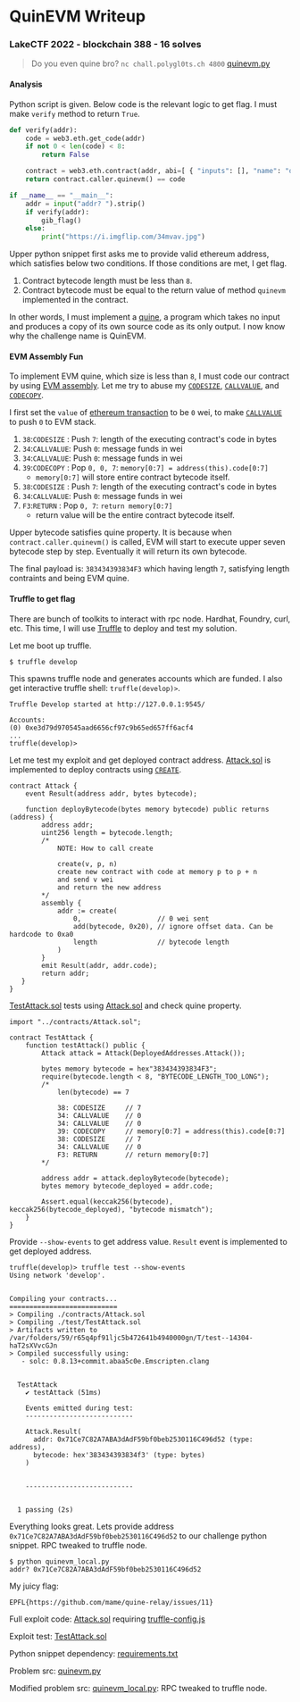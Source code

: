 # QuinEVM Writeup

### LakeCTF 2022 - blockchain 388 - 16 solves

> Do you even quine bro? `nc chall.polygl0ts.ch 4800` [quinevm.py](quinevm.py)

#### Analysis

Python script is given. Below code is the relevant logic to get flag. I must make `verify` method to return `True`.

```python
def verify(addr):
    code = web3.eth.get_code(addr)
    if not 0 < len(code) < 8:
        return False

    contract = web3.eth.contract(addr, abi=[ { "inputs": [], "name": "quinevm", "outputs": [ { "internalType": "raw", "name": "", "type": "raw" } ], "stateMutability": "view", "type": "function" } ])
    return contract.caller.quinevm() == code

if __name__ == "__main__":
    addr = input("addr? ").strip()
    if verify(addr):
        gib_flag()
    else:
        print("https://i.imgflip.com/34mvav.jpg")
```

Upper python snippet first asks me to provide valid ethereum address, which satisfies below two conditions. If those conditions are met, I get flag.

1. Contract bytecode length must be less than `8`.
2. Contract bytecode must be equal to the return value of method `quinevm` implemented in the contract.

In other words, I must implement a [quine](https://en.wikipedia.org/wiki/Quine_(computing)), a program which takes no input and produces a copy of its own source code as its only output. I now know why the challenge name is QuinEVM. 

#### EVM Assembly Fun

To implement EVM quine, which size is less than `8`, I must code our contract by using [EVM assembly](https://ethervm.io/). Let me try to abuse my [`CODESIZE`](https://ethervm.io/#38), [`CALLVALUE`](https://ethervm.io/#34), and [`CODECOPY`](https://ethervm.io/#39). 

I first set the `value` of [ethereum transaction](https://ethereum.org/en/developers/docs/transactions/) to be `0` wei, to make [`CALLVALUE`](https://ethervm.io/#34) to push `0` to EVM stack. 

1. `38`:`CODESIZE` : Push `7`: length of the executing contract's code in bytes
2. `34`:`CALLVALUE`: Push `0`: message funds in wei
3. `34`:`CALLVALUE`: Push `0`: message funds in wei
4. `39`:`CODECOPY` : Pop `0, 0, 7`: `memory[0:7] = address(this).code[0:7]`
    - `memory[0:7]` will store entire contract bytecode itself.
5. `38`:`CODESIZE` : Push `7`: length of the executing contract's code in bytes
6. `34`:`CALLVALUE`: Push `0`: message funds in wei
7. `F3`:`RETURN`   : Pop `0, 7`: `return memory[0:7]`
    - return value will be the entire contract bytecode itself.

Upper bytecode satisfies quine property. It is because when `contract.caller.quinevm()` is called, EVM will start to execute upper seven bytecode step by step. Eventually it will return its own bytecode.

The final payload is: `383434393834F3` which having length `7`, satisfying length contraints and being EVM quine.

#### Truffle to get flag

There are bunch of toolkits to interact with rpc node. Hardhat, Foundry, curl, etc. This time, I will use [Truffle](https://trufflesuite.com/) to deploy and test my solution.

Let me boot up truffle.

```sh
$ truffle develop
```

This spawns truffle node and generates accounts which are funded. I also get interactive truffle shell: `truffle(develop)>`.

```
Truffle Develop started at http://127.0.0.1:9545/

Accounts:
(0) 0xe3d79d970545aad6656cf97c9b65ed657ff6acf4
...
truffle(develop)> 
```

Let me test my exploit and get deployed contract address. [Attack.sol](contracts/Attack.sol) is implemented to deploy contracts using [`CREATE`](https://ethervm.io/#F0).

```solidity
contract Attack {
    event Result(address addr, bytes bytecode);

    function deployBytecode(bytes memory bytecode) public returns (address) {
        address addr;
        uint256 length = bytecode.length;
        /*
            NOTE: How to call create

            create(v, p, n)
            create new contract with code at memory p to p + n
            and send v wei
            and return the new address
        */
        assembly {
            addr := create(
                0,                   // 0 wei sent
                add(bytecode, 0x20), // ignore offset data. Can be hardcode to 0xa0 
                length               // bytecode length
            )
        }
        emit Result(addr, addr.code);
        return addr;
   }
}
```

[TestAttack.sol](test/TestAttack.sol) tests using [Attack.sol](contracts/Attack.sol) and check quine property.

```solidity
import "../contracts/Attack.sol";

contract TestAttack {
    function testAttack() public {
        Attack attack = Attack(DeployedAddresses.Attack());

        bytes memory bytecode = hex"383434393834F3";
        require(bytecode.length < 8, "BYTECODE_LENGTH_TOO_LONG");
        /*
            len(bytecode) == 7

            38: CODESIZE     // 7
            34: CALLVALUE    // 0 
            34: CALLVALUE    // 0
            39: CODECOPY     // memory[0:7] = address(this).code[0:7]
            38: CODESIZE     // 7
            34: CALLVALUE    // 0
            F3: RETURN       // return memory[0:7]
        */
        
        address addr = attack.deployBytecode(bytecode);
        bytes memory bytecode_deployed = addr.code;

        Assert.equal(keccak256(bytecode), keccak256(bytecode_deployed), "bytecode mismatch");
    }
}
```

Provide `--show-events` to get address value. `Result` event is implemented to get deployed address. 

```
truffle(develop)> truffle test --show-events
Using network 'develop'.


Compiling your contracts...
===========================
> Compiling ./contracts/Attack.sol
> Compiling ./test/TestAttack.sol
> Artifacts written to /var/folders/59/r65q4pf91ljc5b472641b4940000gn/T/test--14304-haT2sXVvcGJn
> Compiled successfully using:
   - solc: 0.8.13+commit.abaa5c0e.Emscripten.clang


  TestAttack
    ✔ testAttack (51ms)

    Events emitted during test:
    ---------------------------

    Attack.Result(
      addr: 0x71Ce7C82A7ABA3dAdF59bf0beb2530116C496d52 (type: address),
      bytecode: hex'383434393834f3' (type: bytes)
    )


    ---------------------------


  1 passing (2s)
```

Everything looks great. Lets provide address `0x71Ce7C82A7ABA3dAdF59bf0beb2530116C496d52` to our challenge python snippet. RPC tweaked to truffle node.

```
$ python quinevm_local.py
addr? 0x71Ce7C82A7ABA3dAdF59bf0beb2530116C496d52
```

My juicy flag:

```
EPFL{https://github.com/mame/quine-relay/issues/11}
```




Full exploit code: [Attack.sol](contracts/Attack.sol) requiring [truffle-config.js](truffle-config.js)

Exploit test: [TestAttack.sol](test/TestAttack.sol)

Python snippet dependency: [requirements.txt](requirements.txt)

Problem src: [quinevm.py](quinevm.py)

Modified problem src: [quinevm_local.py](quinevm_local.py): RPC tweaked to truffle node.
